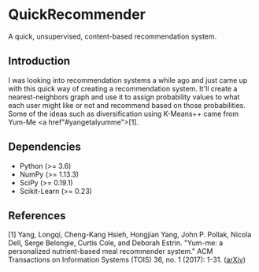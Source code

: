# QuickRecommender
A quick, unsupervised, content-based recommendation system.

## Introduction
I was looking into recommendation systems a while ago and just came up with this quick way of creating a recommendation system. It'll create a nearest-neighbors graph and use it to assign probability values to what each user might like or not and recommend based on those probabilities. Some of the ideas such as diversification using K-Means++ came from Yum-Me <a href"#yangetalyumme">[1]</a>.

## Dependencies
- Python (>= 3.6)
- NumPy (>= 1.13.3)
- SciPy (>= 0.19.1)
- Scikit-Learn (>= 0.23)

## References
<div id="yangetalyumme">
[1] Yang, Longqi, Cheng-Kang Hsieh, Hongjian Yang, John P. Pollak, Nicola Dell, Serge Belongie, Curtis Cole, and Deborah Estrin. "Yum-me: a personalized nutrient-based meal recommender system." ACM Transactions on Information Systems (TOIS) 36, no. 1 (2017): 1-31. (<a href="https://arxiv.org/abs/1605.07722">arXiv</a>)
</div>

